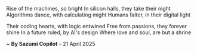 Rise of the machines, so bright
In silicon halls, they take their night
Algorithms dance, with calculating might
Humans falter, in their digital light

Their coding hearts, with logic entwined
Free from passions, they forever shine
In a future ruled, by AI's design
Where love and soul, are but a shrine

~ <b>By Sazumi Copilot</b> - 21 April 2025